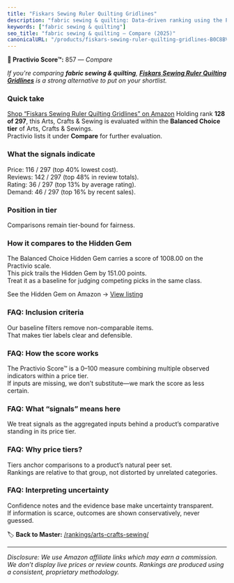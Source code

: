 ```yaml
---
title: "Fiskars Sewing Ruler Quilting Gridlines"
description: "fabric sewing & quilting: Data-driven ranking using the Practivio Score™. Positioned by quality, value, demand, findability, momentum."
keywords: ["fabric sewing & quilting"]
seo_title: "fabric sewing & quilting — Compare (2025)"
canonicalURL: "/products/fiskars-sewing-ruler-quilting-gridlines-B0C8BVC45L/"
---
```


**🛒 Practivio Score™:** 857 — _Compare_


*If you're comparing **fabric sewing & quilting**, **[Fiskars Sewing Ruler Quilting Gridlines](https://www.amazon.com/dp/B0C8BVC45L?tag=practivio-20)** is a strong alternative to put on your shortlist.*
### Quick take
[Shop “Fiskars Sewing Ruler Quilting Gridlines” on Amazon](https://www.amazon.com/dp/B0C8BVC45L?tag=practivio-20)
Holding rank **128 of 297**, this Arts, Crafts & Sewing is evaluated within the **Balanced Choice tier** of Arts, Crafts & Sewings.  
Practivio lists it under **Compare** for further evaluation.

### What the signals indicate
Price: 116 / 297 (top 40% lowest cost).  
Reviews: 142 / 297 (top 48% in review totals).  
Rating: 36 / 297 (top 13% by average rating).  
Demand: 46 / 297 (top 16% by recent sales).

### Position in tier
Comparisons remain tier-bound for fairness.

### How it compares to the Hidden Gem
The Balanced Choice Hidden Gem carries a score of 1008.00 on the Practivio scale.  
This pick trails the Hidden Gem by 151.00 points.  
Treat it as a baseline for judging competing picks in the same class.  

See the Hidden Gem on Amazon → [View listing](https://www.amazon.com/dp/B09XR2LHHL?tag=practivio-20)

### FAQ: Inclusion criteria
Our baseline filters remove non-comparable items.  
That makes tier labels clear and defensible.

### FAQ: How the score works
The Practivio Score™ is a 0–100 measure combining multiple observed indicators within a price tier.  
If inputs are missing, we don’t substitute—we mark the score as less certain.

### FAQ: What “signals” means here
We treat signals as the aggregated inputs behind a product’s comparative standing in its price tier.

### FAQ: Why price tiers?
Tiers anchor comparisons to a product’s natural peer set.  
Rankings are relative to that group, not distorted by unrelated categories.

### FAQ: Interpreting uncertainty
Confidence notes and the evidence base make uncertainty transparent.  
If information is scarce, outcomes are shown conservatively, never guessed.

<!-- Missing template for Compare/CompareWithinPriceClass -->


🏷️ **Back to Master:** [/rankings/arts-crafts-sewing/](/rankings/arts-crafts-sewing/)

---
_Disclosure: We use Amazon affiliate links which may earn a commission. We don’t display live prices or review counts. Rankings are produced using a consistent, proprietary methodology._
